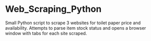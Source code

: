 # Web_Scraping_Python
Small Python script to scrape 3 websites for toilet paper price and availability. Attempts to parse item stock status and opens a browser window with tabs for each site scraped.